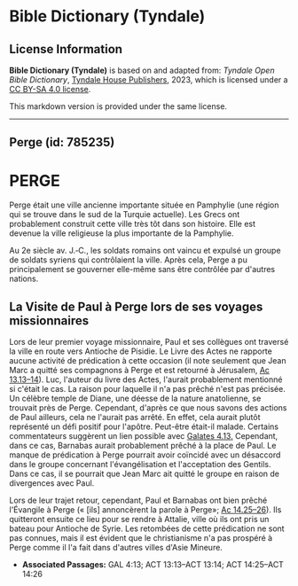 # Bible Dictionary (Tyndale)

## License Information

**Bible Dictionary (Tyndale)** is based on and adapted from: _Tyndale Open Bible Dictionary_, [Tyndale House Publishers](https://tyndaleopenresources.com/), 2023, which is licensed under a [CC BY-SA 4.0 license](https://creativecommons.org/licenses/by-sa/4.0/legalcode.en).

This markdown version is provided under the same license.



--------------------------------

## Perge (id: 785235)

PERGE
=====

Perge était une ville ancienne importante située en Pamphylie (une région qui se trouve dans le sud de la Turquie actuelle). Les Grecs ont probablement construit cette ville très tôt dans son histoire. Elle est devenue la ville religieuse la plus importante de la Pamphylie.

Au 2e siècle av. J.‑C., les soldats romains ont vaincu et expulsé un groupe de soldats syriens qui contrôlaient la ville. Après cela, Perge a pu principalement se gouverner elle\-même sans être contrôlée par d'autres nations.

La Visite de Paul à Perge lors de ses voyages missionnaires
-----------------------------------------------------------

Lors de leur premier voyage missionnaire, Paul et ses collègues ont traversé la ville en route vers Antioche de Pisidie. Le Livre des Actes ne rapporte aucune activité de prédication à cette occasion (il note seulement que Jean Marc a quitté ses compagnons à Perge et est retourné à Jérusalem, [Ac 13\.13–14](https://ref.ly/Acts13:13-Acts13:14)). Luc, l'auteur du livre des Actes, l'aurait probablement mentionné si c'était le cas. La raison pour laquelle il n'a pas prêché n'est pas précisée. Un célèbre temple de Diane, une déesse de la nature anatolienne, se trouvait près de Perge. Cependant, d'après ce que nous savons des actions de Paul ailleurs, cela ne l'aurait pas arrêté. En effet, cela aurait plutôt représenté un défi positif pour l'apôtre. Peut\-être était\-il malade. Certains commentateurs suggèrent un lien possible avec [Galates 4\.13\.](https://ref.ly/Gal4:13) Cependant, dans ce cas, Barnabas aurait probablement prêché à la place de Paul. Le manque de prédication à Perge pourrait avoir coïncidé avec un désaccord dans le groupe concernant l'évangélisation et l'acceptation des Gentils. Dans ce cas, il se pourrait que Jean Marc ait quitté le groupe en raison de divergences avec Paul.

Lors de leur trajet retour, cependant, Paul et Barnabas ont bien prêché l'Évangile à Perge (« \[ils] annoncèrent la parole à Perge»; [Ac 14\.25–26](https://ref.ly/Acts14:25-Acts14:26)). Ils quitteront ensuite ce lieu pour se rendre à Attalie, ville où ils ont pris un bateau pour Antioche de Syrie. Les retombées de cette prédication ne sont pas connues, mais il est évident que le christianisme n'a pas prospéré à Perge comme il l'a fait dans d'autres villes d'Asie Mineure.

* **Associated Passages:** GAL 4:13; ACT 13:13–ACT 13:14; ACT 14:25–ACT 14:26

